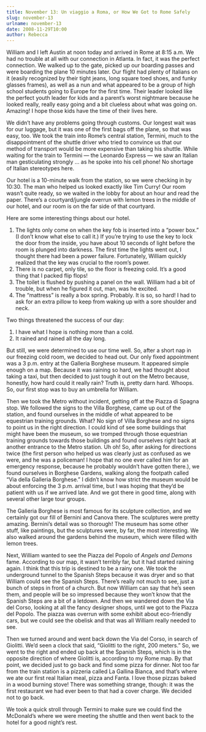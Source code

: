 ```yaml
---
title: November 13: Un viaggio a Roma, or How We Got to Rome Safely
slug: november-13
urlname: november-13
date: 2008-11-29T10:00
author: Rebecca
---
```

William and I left Austin at noon today and arrived in Rome at 8:15 a.m. We had
no trouble at all with our connection in Atlanta. In fact, it was the perfect
connection. We walked up to the gate, picked up our boarding passes and were
boarding the plane 10 minutes later. Our flight had plenty of Italians on it
(easily recognized by their tight jeans, long square toed shoes, and funky
glasses frames), as well as a nun and what appeared to be a group of high school
students going to Europe for the first time. Their leader looked like the
perfect youth leader for kids and a parent&#x02bc;s worst nightmare because he
looked really, really easy going and a bit clueless about what was going on.
Amazing! I hope those kids have the time of their lives here.

We didn&#x02bc;t have any problems going through customs. Our longest wait was
for our luggage, but it was one of the first bags off the plane, so that was
easy, too. We took the train into Rome&#x02bc;s central station, Termini, much
to the disappointment of the shuttle driver who tried to convince us that our
method of transport would be more expensive than taking his shuttle. While
waiting for the train to Termini &mdash; the Leonardo Express &mdash; we saw an
Italian man gesticulating strongly &hellip; as he spoke into his cell phone! No
shortage of Italian stereotypes here.

Our hotel is a 10-minute walk from the station, so we were checking in by 10:30.
The man who helped us looked exactly like Tim Curry! Our room wasn&#x02bc;t
quite ready, so we waited in the lobby for about an hour and read the paper.
There&#x02bc;s a courtyard/jungle overrun with lemon trees in the middle of our
hotel, and our room is on the far side of that courtyard.

Here are some interesting things about our hotel.

1. The lights only come on when the key fob is inserted into a &ldquo;power
   box.&rdquo; (I don&#x02bc;t know what else to call it.) If you&#x02bc;re
   trying to use the key to lock the door from the inside, you have about 10
   seconds of light before the room is plunged into darkness. The first time the
   lights went out, I thought there had been a power failure. Fortunately,
   William quickly realized that the key was crucial to the room&#x02bc;s power.
2. There is no carpet, only tile, so the floor is freezing cold. It&#x02bc;s a
   good thing that I packed flip flops!
3. The toilet is flushed by pushing a panel on the wall. William had a bit of
   trouble, but when he figured it out, man, was he excited.
4. The &ldquo;mattress&rdquo; is really a box spring. Probably. It is so, so
   hard! I had to ask for an extra pillow to keep from waking up with a sore
   shoulder and neck.

Two things threatened the success of our day:

1. I have what I hope is nothing more than a cold.
2. It rained and rained all the day long.

But still, we were determined to use our time well. So, after a short nap in our
freezing cold room, we decided to head out. Our only fixed appointment was a 3
p.m. entry at the Galleria Borghese museum. It appeared simple enough on a map.
Because it was raining so hard, we had thought about taking a taxi, but then
decided to just tough it out on the Metro because, honestly, how hard could it
really rain? Truth is, pretty darn hard. Whoops. So, our first stop was to buy
an umbrella for William.

Then we took the Metro without incident, getting off at the Piazza di Spagna
stop. We followed the signs to the Villa Borghese, came up out of the station,
and found ourselves in the middle of what appeared to be equestrian training
grounds. What? No sign of Villa Borghese and no signs to point us in the right
direction. I could kind of see some buildings that might have been the museum,
so we tromped through those equestrian training grounds towards those buildings
and found ourselves right back at another entrance to the Metro station. Uh oh!
So, after asking for directions twice (the first person who helped us was
clearly just as confused as we were, and he was a policeman! I hope that no one
ever called him for an emergency response, because he probably wouldn&#x02bc;t
have gotten there.), we found ourselves in Borghese Gardens, walking along the
footpath called &ldquo;Via della Galleria Borghese.&rdquo; I didn&#x02bc;t know
how strict the museum would be about enforcing the 3 p.m. arrival time, but I
was hoping that they&#x02bc;d be patient with us if we arrived late. And we got
there in good time, along with several other large tour groups.

The Galleria Borghese is most famous for its sculpture collection, and we
certainly got our fill of Bernini and Canova there. The sculptures were pretty
amazing. Bernini&#x02bc;s detail was so thorough! The museum has some other
stuff, like paintings, but the sculptures were, by far, the most interesting. We
also walked around the gardens behind the museum, which were filled with lemon
trees.

Next, William wanted to see the Piazza del Popolo of _Angels and Demons_ fame.
According to our map, it wasn&#x02bc;t terribly far, but it had started raining
again. I think that this trip is destined to be a rainy one. We took the
underground tunnel to the Spanish Steps because it was dryer and so that William
could see the Spanish Steps. There&#x02bc;s really not much to see, just a bunch
of steps in front of a church. But now William can say that he&#x02bc;s seen
them, and people will be so impressed because they won&#x02bc;t know that the
Spanish Steps are a bit of a letdown. And then we wandered down the Via del
Corso, looking at all the fancy designer shops, until we got to the Piazza del
Popolo. The piazza was overrun with some exhibit about eco-friendly cars, but we
could see the obelisk and that was all William really needed to see.

Then we turned around and went back down the Via del Corso, in search of
Giolitti. We&#x02bc;d seen a clock that said, &ldquo;Giolitti to the right, 200
meters.&rdquo; So, we went to the right and ended up back at the Spanish Steps,
which is in the opposite direction of where Giolitti is, according to my Rome
map. By that point, we decided just to go back and find some pizza for dinner.
Not too far from the train station is a pizzeria called La Gallina Bianca, and
that&#x02bc;s where we ate our first real Italian meal, pizza and Fanta. I love
those pizzas baked in a wood burning stove! There was something strange, though:
it was the first restaurant we had ever been to that had a cover charge. We
decided not to go back.

We took a quick stroll through Termini to make sure we could find the
McDonald&#x02bc;s where we were meeting the shuttle and then went back to the
hotel for a good night&#x02bc;s rest.

